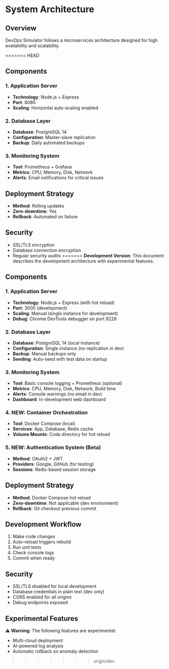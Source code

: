 # System Architecture

## Overview
DevOps Simulator follows a microservices architecture designed for high availability and scalability.

<<<<<<< HEAD
## Components

### 1. Application Server
- **Technology**: Node.js + Express
- **Port**: 8080
- **Scaling**: Horizontal auto-scaling enabled

### 2. Database Layer
- **Database**: PostgreSQL 14
- **Configuration**: Master-slave replication
- **Backup**: Daily automated backups

### 3. Monitoring System
- **Tool**: Prometheus + Grafana
- **Metrics**: CPU, Memory, Disk, Network
- **Alerts**: Email notifications for critical issues

## Deployment Strategy
- **Method**: Rolling updates
- **Zero-downtime**: Yes
- **Rollback**: Automated on failure

## Security
- SSL/TLS encryption
- Database connection encryption
- Regular security audits
=======
**Development Version**: This document describes the development architecture with experimental features.

## Components

### 1. Application Server
- **Technology**: Node.js + Express (with hot reload)
- **Port**: 3000 (development)
- **Scaling**: Manual (single instance for development)
- **Debug**: Chrome DevTools debugger on port 9229

### 2. Database Layer
- **Database**: PostgreSQL 14 (local instance)
- **Configuration**: Single instance (no replication in dev)
- **Backup**: Manual backups only
- **Seeding**: Auto-seed with test data on startup

### 3. Monitoring System
- **Tool**: Basic console logging + Prometheus (optional)
- **Metrics**: CPU, Memory, Disk, Network, Build time
- **Alerts**: Console warnings (no email in dev)
- **Dashboard**: In-development web dashboard

### 4. NEW: Container Orchestration
- **Tool**: Docker Compose (local)
- **Services**: App, Database, Redis cache
- **Volume Mounts**: Code directory for hot reload

### 5. NEW: Authentication System (Beta)
- **Method**: OAuth2 + JWT
- **Providers**: Google, GitHub (for testing)
- **Sessions**: Redis-based session storage

## Deployment Strategy
- **Method**: Docker Compose hot reload
- **Zero-downtime**: Not applicable (dev environment)
- **Rollback**: Git checkout previous commit

## Development Workflow
1. Make code changes
2. Auto-reload triggers rebuild
3. Run unit tests
4. Check console logs
5. Commit when ready

## Security
- SSL/TLS disabled for local development
- Database credentials in plain text (dev only)
- CORS enabled for all origins
- Debug endpoints exposed

## Experimental Features
⚠️ **Warning**: The following features are experimental:
- Multi-cloud deployment
- AI-powered log analysis
- Automatic rollback on anomaly detection
>>>>>>> origin/dev
